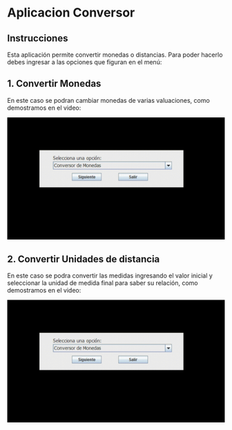 # Aplicacion Conversor

## Instrucciones
Esta  aplicación permite convertir monedas o distancias. Para poder hacerlo debes ingresar a las opciones que figuran en el menú:

## 1. Convertir Monedas
En este caso se podran cambiar monedas de varias valuaciones, como demostramos en el video:

![Video conversor monedas](./2023-07-21-12-30-09.gif)


## 2. Convertir Unidades de distancia
En este caso se podra convertir las medidas ingresando el valor inicial y seleccionar la unidad de medida final para saber su relación, como demostramos en el video:

![Video conversor monedas](./2023-07-21-12-29-31.gif)

